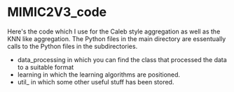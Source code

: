 # MIMIC2V3_code

Here's the code which I use for the Caleb style aggregation as well as the KNN like aggregation.
The Python files in the main directory are essentually calls to the Python files in the subdirectories.
- data_processing in which you can find the class that processed the data to a suitable format
- learning in which the learning algorithms are positioned.
- util_ in which some other useful stuff has been stored.
